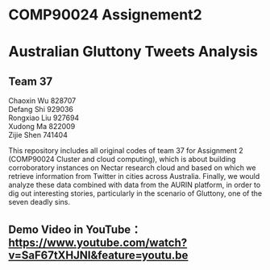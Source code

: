 # COMP90024 Assignement2 
# Australian Gluttony Tweets Analysis

## Team 37
Chaoxin Wu  828707  
Defang Shi  929036  
Rongxiao Liu  927694  
Xudong Ma  822009  
Zijie Shen  741404  

This repository includes all original codes of team 37 for Assignment 2 (COMP90024 Cluster and cloud computing), which is about building corroboratory instances on Nectar research cloud and based on which we retrieve information from Twitter in cities across Australia. Finally, we would analyze these data combined with data from the AURIN platform, in order to dig out interesting stories, particularly in the scenario of Gluttony, one of the seven deadly sins.

## Demo Video in YouTube： https://www.youtube.com/watch?v=SaF67tXHJNI&feature=youtu.be
